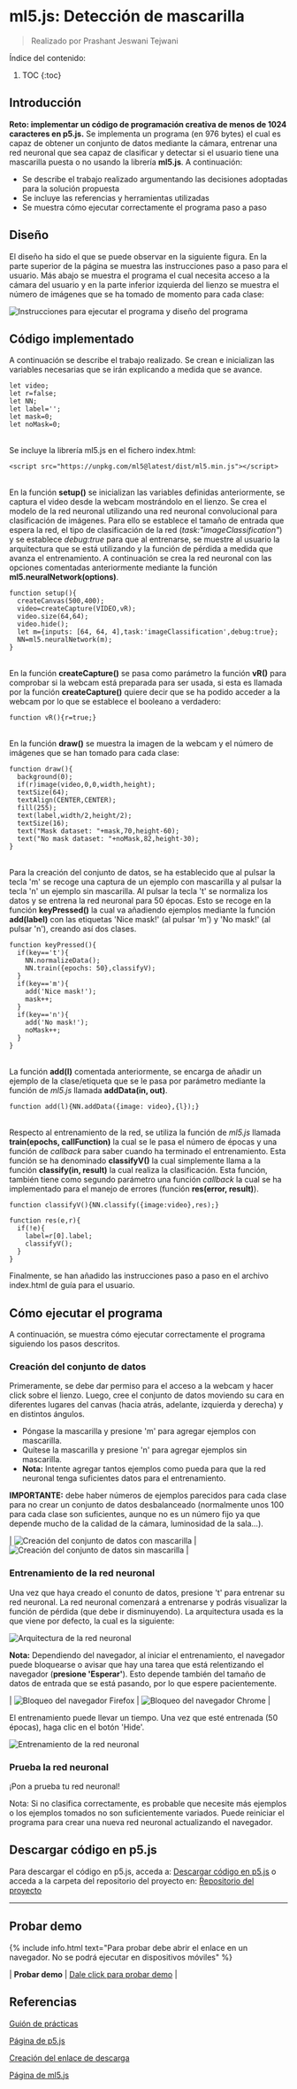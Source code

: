 # ml5.js: Detección de mascarilla
> Realizado por Prashant Jeswani Tejwani

Índice del contenido:

1. TOC
{:toc}

## Introducción
**Reto: implementar un código de programación creativa de menos de 1024 caracteres en p5.js.**
Se implementa un programa (en 976 bytes) el cual es capaz de obtener un conjunto de datos mediante la cámara, entrenar una red neuronal que sea capaz de clasificar y detectar si el usuario tiene una mascarilla puesta o no usando la librería **ml5.js**. A continuación:

* Se describe el trabajo realizado argumentando las decisiones adoptadas para la solución propuesta
* Se incluye las referencias y herramientas utilizadas
* Se muestra cómo ejecutar correctamente el programa paso a paso

## Diseño 

El diseño ha sido el que se puede observar en la siguiente figura. En la parte superior de la página se muestra las instrucciones paso a paso para el usuario. Más abajo se muestra el programa el cual necesita acceso a la cámara del usuario y en la parte inferior izquierda del lienzo se muestra el número de imágenes que se ha tomado de momento para cada clase:

![](/My-Processing-Book/images/mask_detection/mask_detection.PNG "Instrucciones para ejecutar el programa y diseño del programa")

## Código implementado

A continuación se describe el trabajo realizado. Se crean e inicializan las variables necesarias que se irán explicando a medida que se avance. 

    let video;
    let r=false;
    let NN;
    let label='';
    let mask=0;
    let noMask=0;

<br>Se incluye la librería ml5.js en el fichero index.html:

    <script src="https://unpkg.com/ml5@latest/dist/ml5.min.js"></script>

<br>En la función **setup()** se inicializan las variables definidas anteriormente, se captura el video desde la webcam mostrándolo en el lienzo. Se crea el modelo de la red neuronal utilizando una red neuronal convolucional para clasificación de imágenes. Para ello se establece el tamaño de entrada que espera la red, el tipo de clasificación de la red (*task:"imageClassification"*) y se establece *debug:true* para que al entrenarse, se muestre al usuario la arquitectura que se está utilizando y la función de pérdida a medida que avanza el entrenamiento. A continuación se crea la red neuronal con las opciones comentadas anteriormente mediante la función **ml5.neuralNetwork(options)**.

    function setup(){
      createCanvas(500,400);
      video=createCapture(VIDEO,vR);
      video.size(64,64);
      video.hide();
      let m={inputs: [64, 64, 4],task:'imageClassification',debug:true};
      NN=ml5.neuralNetwork(m);
    }
    
<br>En la función **createCapture()** se pasa como parámetro la función **vR()** para comprobar si la webcam está preparada para ser usada, si esta es llamada por la función **createCapture()** quiere decir que se ha podido acceder a la webcam por lo que se establece el booleano a verdadero:
    
    function vR(){r=true;}

<br>En la función **draw()** se muestra la imagen de la webcam y el número de imágenes que se han tomado para cada clase: 

    function draw(){
      background(0);
      if(r)image(video,0,0,width,height);
      textSize(64);
      textAlign(CENTER,CENTER);
      fill(255);
      text(label,width/2,height/2);
      textSize(16);
      text("Mask dataset: "+mask,70,height-60);
      text("No mask dataset: "+noMask,82,height-30);
    }

<br>Para la creación del conjunto de datos, se ha establecido que al pulsar la tecla 'm' se recoge una captura de un ejemplo con mascarilla y al pulsar la tecla 'n' un ejemplo sin mascarilla. Al pulsar la tecla 't' se normaliza los datos y se entrena la red neuronal para 50 épocas. Esto se recoge en la función **keyPressed()** la cual va añadiendo ejemplos mediante la función **add(label)** con las etiquetas 'Nice mask!' (al pulsar 'm') y 'No mask!' (al pulsar 'n'), creando así dos clases. 

    function keyPressed(){
      if(key=='t'){
        NN.normalizeData();
        NN.train({epochs: 50},classifyV);
      }
      if(key=='m'){
        add('Nice mask!');
        mask++;
      }
      if(key=='n'){
        add('No mask!');
        noMask++;
      }
    }


<br>La función **add(l)** comentada anteriormente, se encarga de añadir un ejemplo de la clase/etiqueta que se le pasa por parámetro mediante la función de *ml5.js* llamada **addData(in, out)**.

    function add(l){NN.addData({image: video},{l});}

<br>Respecto al entrenamiento de la red, se utiliza la función de *ml5.js* llamada **train(epochs, callFunction)** la cual se le pasa el número de épocas y una función de *callback* para saber cuando ha terminado el entrenamiento. Esta función se ha denominado **classifyV()** la cual simplemente llama a la función **classify(in, result)** la cual realiza la clasificación. Esta función, también tiene como segundo parámetro una función *callback* la cual se ha implementado para el manejo de errores (función **res(error, result)**).

    function classifyV(){NN.classify({image:video},res);}
    
    function res(e,r){
      if(!e){
        label=r[0].label;
        classifyV();
      }
    }

Finalmente, se han añadido las instrucciones paso a paso en el archivo index.html de guía para el usuario.

## Cómo ejecutar el programa
A continuación, se muestra cómo ejecutar correctamente el programa siguiendo los pasos descritos.

### Creación del conjunto de datos
Primeramente, se debe dar permiso para el acceso a la webcam y hacer click sobre el lienzo. Luego, cree el conjunto de datos moviendo su cara en diferentes lugares del canvas (hacia atrás, adelante, izquierda y derecha) y en distintos ángulos. 
* Póngase la mascarilla y presione 'm' para agregar ejemplos con mascarilla.
* Quítese la mascarilla y presione 'n' para agregar ejemplos sin mascarilla.
* **Nota:** Intente agregar tantos ejemplos como pueda para que la red neuronal tenga suficientes datos para el entrenamiento. 

**IMPORTANTE:** debe haber números de ejemplos parecidos para cada clase para no crear un conjunto de datos desbalanceado (normalmente unos 100 para cada clase son suficientes, aunque no es un número fijo ya que depende mucho de la calidad de la cámara, luminosidad de la sala...).

| ![](/My-Processing-Book/images/mask_detection/mask-dataset-demo.gif "Creación del conjunto de datos con mascarilla") | ![](/My-Processing-Book/images/mask_detection/no-mask-dataset-demo.gif "Creación del conjunto de datos sin mascarilla") |

### Entrenamiento de la red neuronal
Una vez que haya creado el conunto de datos, presione 't' para entrenar su red neuronal. La red neuronal comenzará a entrenarse y podrás visualizar la función de pérdida (que debe ir disminuyendo). La arquitectura usada es la que viene por defecto, la cual es la siguiente:


![](/My-Processing-Book/images/mask_detection/model_architecture.PNG "Arquitectura de la red neuronal")

**Nota:** Dependiendo del navegador, al iniciar el entrenamiento, el navegador puede bloquearse o avisar que hay una tarea que está relentizando el navegador (**presione 'Esperar'**). Esto depende también del tamaño de datos de entrada que se está pasando, por lo que espere pacientemente. 

| ![](/My-Processing-Book/images/mask_detection/firefox_warning.PNG "Bloqueo del navegador Firefox") | ![](/My-Processing-Book/images/mask_detection/chrome_warning.PNG "Bloqueo del navegador Chrome") |

El entrenamiento puede llevar un tiempo. Una vez que esté entrenada (50 épocas), haga clic en el botón 'Hide'.

![](/My-Processing-Book/images/mask_detection/training-model.gif  "Entrenamiento de la red neuronal")

### Prueba la red neuronal
¡Pon a prueba tu red neuronal!

Nota: Si no clasifica correctamente, es probable que necesite más ejemplos o los ejemplos tomados no son suficientemente variados. Puede reiniciar el programa para crear una nueva red neuronal actualizando el navegador.


## Descargar código en p5.js
Para descargar el código en p5.js, acceda a: <a href="https://downgit.github.io/#/home?url=https://github.com/Prashant-JT/My-Processing-Book/tree/master/projects/mask_detection">Descargar código en p5.js</a> o acceda a la carpeta del repositorio del proyecto en: <a href="https://github.com/Prashant-JT/My-Processing-Book/tree/master/projects/mask_detection">Repositorio del proyecto</a>

---

## Probar demo 
{% include info.html text="Para probar debe abrir el enlace en un navegador. No se podrá ejecutar en dispositivos móviles" %}

| **Probar demo** | <a href="https://editor.p5js.org/Prashant-JT/full/A83fz2GLg">Dale click para probar demo</a> |

## Referencias

[Guión de prácticas](https://ncvt-aep.ulpgc.es/cv/ulpgctp21/pluginfile.php/412240/mod_resource/content/37/CIU_Pr_cticas.pdf)

[Página de p5.js](https://p5js.org/es/)

[Creación del enlace de descarga](https://downgit.github.io/#/home)

[Página de ml5.js](https://ml5js.org/)
